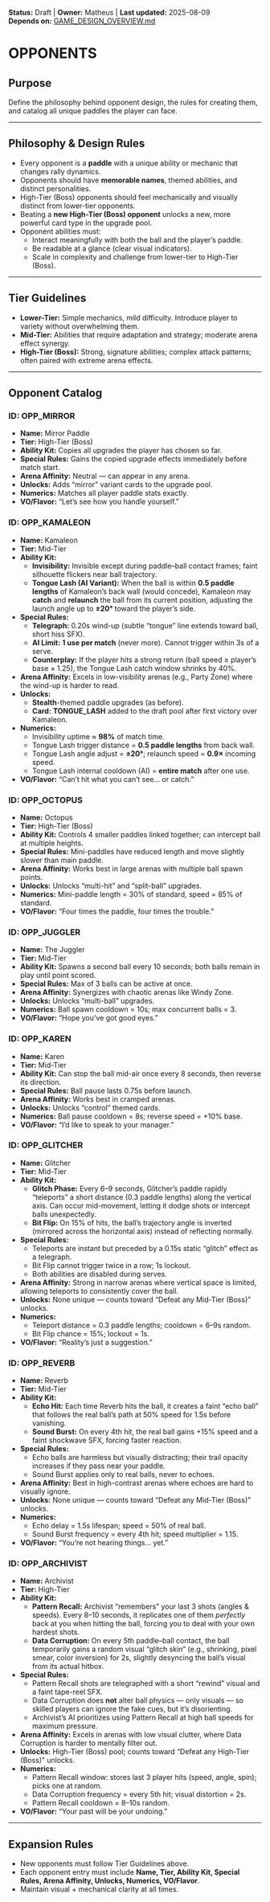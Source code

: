<!-- AI-DIRECTIVE: Single source of truth. Keep this file self-contained.
If changing opponent mechanics or stats, update GAME_DESIGN_OVERVIEW.md and ROADMAP.md references.
Never invent new opponents not listed here without adding them to this file. -->

**Status:** Draft | **Owner:** Matheus | **Last updated:** 2025-08-09  
**Depends on:** [GAME_DESIGN_OVERVIEW.md](./GAME_DESIGN_OVERVIEW.md)

# OPPONENTS

## Purpose
Define the philosophy behind opponent design, the rules for creating them, and catalog all unique paddles the player can face.

---

## Philosophy & Design Rules
- Every opponent is a **paddle** with a unique ability or mechanic that changes rally dynamics.
- Opponents should have **memorable names**, themed abilities, and distinct personalities.
- High-Tier (Boss) opponents should feel mechanically and visually distinct from lower-tier opponents.
- Beating a **new High-Tier (Boss) opponent** unlocks a new, more powerful card type in the upgrade pool.
- Opponent abilities must:
  - Interact meaningfully with both the ball and the player’s paddle.
  - Be readable at a glance (clear visual indicators).
  - Scale in complexity and challenge from lower-tier to High-Tier (Boss).

---

## Tier Guidelines
- **Lower-Tier:** Simple mechanics, mild difficulty. Introduce player to variety without overwhelming them.
- **Mid-Tier:** Abilities that require adaptation and strategy; moderate arena effect synergy.
- **High-Tier (Boss):** Strong, signature abilities; complex attack patterns; often paired with extreme arena effects.

---

## Opponent Catalog

### ID: OPP_MIRROR
- **Name:** Mirror Paddle
- **Tier:** High-Tier (Boss)
- **Ability Kit:** Copies all upgrades the player has chosen so far.
- **Special Rules:** Gains the copied upgrade effects immediately before match start.
- **Arena Affinity:** Neutral — can appear in any arena.
- **Unlocks:** Adds “mirror” variant cards to the upgrade pool.
- **Numerics:** Matches all player paddle stats exactly.
- **VO/Flavor:** “Let’s see how you handle yourself.”

### ID: OPP_KAMALEON
- **Name:** Kamaleon
- **Tier:** Mid-Tier
- **Ability Kit:** 
  - **Invisibility:** Invisible except during paddle–ball contact frames; faint silhouette flickers near ball trajectory.
  - **Tongue Lash (AI Variant):** When the ball is within **0.5 paddle lengths** of Kamaleon’s back wall (would concede), Kamaleon may **catch** and **relaunch** the ball from its current position, adjusting the launch angle up to **±20°** toward the player’s side. 
- **Special Rules:** 
  - **Telegraph:** 0.20s wind-up (subtle “tongue” line extends toward ball, short hiss SFX). 
  - **AI Limit:** **1 use per match** (never more). Cannot trigger within 3s of a serve. 
  - **Counterplay:** If the player hits a strong return (ball speed ≥ player’s base × 1.25), the Tongue Lash catch window shrinks by 40%. 
- **Arena Affinity:** Excels in low-visibility arenas (e.g., Party Zone) where the wind-up is harder to read.
- **Unlocks:** 
  - **Stealth**-themed paddle upgrades (as before).
  - **Card:** **TONGUE_LASH** added to the draft pool after first victory over Kamaleon.
- **Numerics:** 
  - Invisibility uptime ≈ **98%** of match time.
  - Tongue Lash trigger distance = **0.5 paddle lengths** from back wall.
  - Tongue Lash angle adjust = **±20°**; relaunch speed = **0.9×** incoming speed.
  - Tongue Lash internal cooldown (AI) = **entire match** after one use.
- **VO/Flavor:** “Can’t hit what you can’t see… or catch.”

### ID: OPP_OCTOPUS
- **Name:** Octopus
- **Tier:** High-Tier (Boss)
- **Ability Kit:** Controls 4 smaller paddles linked together; can intercept ball at multiple heights.
- **Special Rules:** Mini-paddles have reduced length and move slightly slower than main paddle.
- **Arena Affinity:** Works best in large arenas with multiple ball spawn points.
- **Unlocks:** Unlocks “multi-hit” and “split-ball” upgrades.
- **Numerics:** Mini-paddle length = 30% of standard, speed = 85% of standard.
- **VO/Flavor:** “Four times the paddle, four times the trouble.”

### ID: OPP_JUGGLER
- **Name:** The Juggler
- **Tier:** Mid-Tier
- **Ability Kit:** Spawns a second ball every 10 seconds; both balls remain in play until point scored.
- **Special Rules:** Max of 3 balls can be active at once.
- **Arena Affinity:** Synergizes with chaotic arenas like Windy Zone.
- **Unlocks:** Unlocks “multi-ball” upgrades.
- **Numerics:** Ball spawn cooldown = 10s; max concurrent balls = 3.
- **VO/Flavor:** “Hope you’ve got good eyes.”

### ID: OPP_KAREN
- **Name:** Karen
- **Tier:** Mid-Tier
- **Ability Kit:** Can stop the ball mid-air once every 8 seconds, then reverse its direction.
- **Special Rules:** Ball pause lasts 0.75s before launch.
- **Arena Affinity:** Works best in cramped arenas.
- **Unlocks:** Unlocks “control” themed cards.
- **Numerics:** Ball pause cooldown = 8s; reverse speed = +10% base.
- **VO/Flavor:** “I’d like to speak to your manager.”

### ID: OPP_GLITCHER
- **Name:** Glitcher
- **Tier:** Mid-Tier
- **Ability Kit:**
  - **Glitch Phase:** Every 6–9 seconds, Glitcher’s paddle rapidly “teleports” a short distance (0.3 paddle lengths) along the vertical axis. Can occur mid-movement, letting it dodge shots or intercept balls unexpectedly.
  - **Bit Flip:** On 15% of hits, the ball’s trajectory angle is inverted (mirrored across the horizontal axis) instead of reflecting normally.
- **Special Rules:**
  - Teleports are instant but preceded by a 0.15s static “glitch” effect as a telegraph.
  - Bit Flip cannot trigger twice in a row; 1s lockout.
  - Both abilities are disabled during serves.
- **Arena Affinity:** Strong in narrow arenas where vertical space is limited, allowing teleports to consistently cover the ball.
- **Unlocks:** None unique — counts toward “Defeat any Mid-Tier (Boss)” unlocks.
- **Numerics:**
  - Teleport distance = 0.3 paddle lengths; cooldown = 6–9s random.
  - Bit Flip chance = 15%; lockout = 1s.
- **VO/Flavor:** “Reality’s just a suggestion.”

### ID: OPP_REVERB
- **Name:** Reverb
- **Tier:** Mid-Tier
- **Ability Kit:**
  - **Echo Hit:** Each time Reverb hits the ball, it creates a faint “echo ball” that follows the real ball’s path at 50% speed for 1.5s before vanishing.
  - **Sound Burst:** On every 4th hit, the real ball gains +15% speed and a faint shockwave SFX, forcing faster reaction.
- **Special Rules:**
  - Echo balls are harmless but visually distracting; their trail opacity increases if they pass near your paddle.
  - Sound Burst applies only to real balls, never to echoes.
- **Arena Affinity:** Best in high-contrast arenas where echoes are hard to visually ignore.
- **Unlocks:** None unique — counts toward “Defeat any Mid-Tier (Boss)” unlocks.
- **Numerics:**
  - Echo delay = 1.5s lifespan; speed = 50% of real ball.
  - Sound Burst frequency = every 4th hit; speed multiplier = 1.15.
- **VO/Flavor:** “You’re not hearing things… yet.”

### ID: OPP_ARCHIVIST
- **Name:** Archivist
- **Tier:** High-Tier
- **Ability Kit:**
  - **Pattern Recall:** Archivist “remembers” your last 3 shots (angles & speeds). Every 8–10 seconds, it replicates one of them *perfectly* back at you when hitting the ball, forcing you to deal with your own hardest shots.
  - **Data Corruption:** On every 5th paddle–ball contact, the ball temporarily gains a random visual “glitch skin” (e.g., shrinking, pixel smear, color inversion) for 2s, slightly desyncing the ball’s visual from its actual hitbox.
- **Special Rules:**
  - Pattern Recall shots are telegraphed with a short “rewind” visual and a faint tape-reel SFX.
  - Data Corruption does **not** alter ball physics — only visuals — so skilled players can ignore the fake cues, but it’s disorienting.
  - Archivist’s AI prioritizes using Pattern Recall at high ball speeds for maximum pressure.
- **Arena Affinity:** Excels in arenas with low visual clutter, where Data Corruption is harder to mentally filter out.
- **Unlocks:** High-Tier (Boss) pool; counts toward “Defeat any High-Tier (Boss)” unlocks.
- **Numerics:**
  - Pattern Recall window: stores last 3 player hits (speed, angle, spin); picks one at random.
  - Data Corruption frequency = every 5th hit; visual distortion = 2s.
  - Pattern Recall cooldown = 8–10s random.
- **VO/Flavor:** “Your past will be your undoing.”

---

## Expansion Rules
- New opponents must follow Tier Guidelines above.
- Each opponent entry must include **Name, Tier, Ability Kit, Special Rules, Arena Affinity, Unlocks, Numerics, VO/Flavor**.
- Maintain visual + mechanical clarity at all times.
